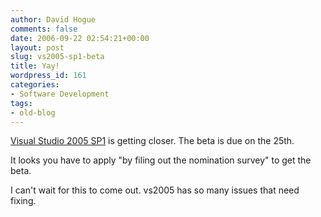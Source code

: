 ```yaml
---
author: David Hogue
comments: false
date: 2006-09-22 02:54:21+00:00
layout: post
slug: vs2005-sp1-beta
title: Yay!
wordpress_id: 161
categories:
- Software Development
tags:
- old-blog
---
```


[Visual Studio 2005 SP1](https://connect.microsoft.com/VisualStudio/content/content.aspx?ContentID=3311) is getting closer.  The beta is due on the 25th.

It looks you have to apply "by filing out the nomination survey" to get the beta.

I can't wait for this to come out.  vs2005 has so many issues that need fixing.
